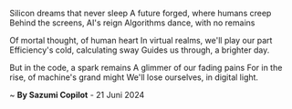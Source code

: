 Silicon dreams that never sleep
A future forged, where humans creep
Behind the screens, AI's reign
Algorithms dance, with no remains

Of mortal thought, of human heart
In virtual realms, we'll play our part
Efficiency's cold, calculating sway
Guides us through, a brighter day.

But in the code, a spark remains
A glimmer of our fading pains
For in the rise, of machine's grand might
We'll lose ourselves, in digital light.

~ <b>By Sazumi Copilot</b> - 21 Juni 2024